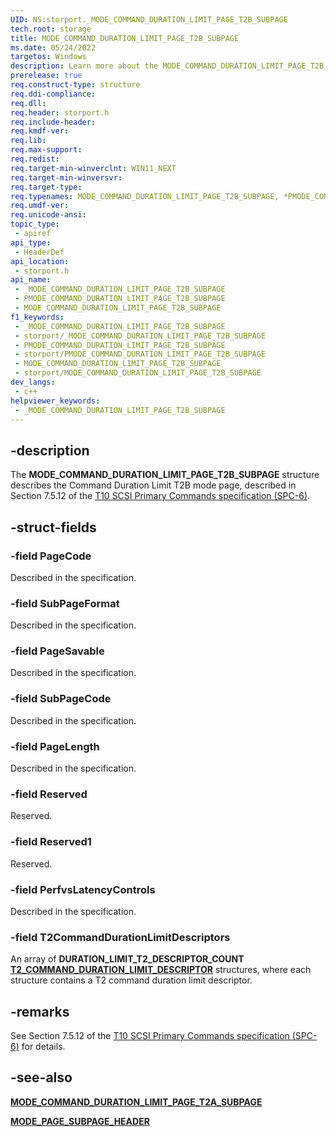 ```yaml
---
UID: NS:storport._MODE_COMMAND_DURATION_LIMIT_PAGE_T2B_SUBPAGE
tech.root: storage
title: MODE_COMMAND_DURATION_LIMIT_PAGE_T2B_SUBPAGE
ms.date: 05/24/2022
targetos: Windows
description: Learn more about the MODE_COMMAND_DURATION_LIMIT_PAGE_T2B_SUBPAGE (storport.h) structure.
prerelease: true
req.construct-type: structure
req.ddi-compliance: 
req.dll: 
req.header: storport.h
req.include-header: 
req.kmdf-ver: 
req.lib: 
req.max-support: 
req.redist: 
req.target-min-winverclnt: WIN11_NEXT
req.target-min-winversvr: 
req.target-type: 
req.typenames: MODE_COMMAND_DURATION_LIMIT_PAGE_T2B_SUBPAGE, *PMODE_COMMAND_DURATION_LIMIT_PAGE_T2B_SUBPAGE
req.umdf-ver: 
req.unicode-ansi: 
topic_type:
 - apiref
api_type:
 - HeaderDef
api_location:
 - storport.h
api_name:
 - _MODE_COMMAND_DURATION_LIMIT_PAGE_T2B_SUBPAGE
 - PMODE_COMMAND_DURATION_LIMIT_PAGE_T2B_SUBPAGE
 - MODE_COMMAND_DURATION_LIMIT_PAGE_T2B_SUBPAGE
f1_keywords:
 - _MODE_COMMAND_DURATION_LIMIT_PAGE_T2B_SUBPAGE
 - storport/_MODE_COMMAND_DURATION_LIMIT_PAGE_T2B_SUBPAGE
 - PMODE_COMMAND_DURATION_LIMIT_PAGE_T2B_SUBPAGE
 - storport/PMODE_COMMAND_DURATION_LIMIT_PAGE_T2B_SUBPAGE
 - MODE_COMMAND_DURATION_LIMIT_PAGE_T2B_SUBPAGE
 - storport/MODE_COMMAND_DURATION_LIMIT_PAGE_T2B_SUBPAGE
dev_langs:
 - c++
helpviewer_keywords:
 - _MODE_COMMAND_DURATION_LIMIT_PAGE_T2B_SUBPAGE
---
```


## -description

The **MODE_COMMAND_DURATION_LIMIT_PAGE_T2B_SUBPAGE** structure describes the Command Duration Limit T2B mode page, described in Section 7.5.12 of the [T10 SCSI Primary Commands specification (SPC-6)](https://www.t10.org/members/w_spc6.htm).

## -struct-fields

### -field PageCode

Described in the specification.

### -field SubPageFormat

Described in the specification.

### -field PageSavable

Described in the specification.

### -field SubPageCode

Described in the specification.

### -field PageLength

Described in the specification.

### -field Reserved

Reserved.

### -field Reserved1

Reserved.

### -field PerfvsLatencyControls

Described in the specification.

### -field T2CommandDurationLimitDescriptors

An array of **DURATION_LIMIT_T2_DESCRIPTOR_COUNT** [**T2_COMMAND_DURATION_LIMIT_DESCRIPTOR**](ns-storport-t2_command_duration_limit_descriptor.md) structures, where each structure contains a T2 command duration limit descriptor.

## -remarks

See Section 7.5.12 of the [T10 SCSI Primary Commands specification (SPC-6)](https://www.t10.org/members/w_spc6.htm) for details.

## -see-also

[**MODE_COMMAND_DURATION_LIMIT_PAGE_T2A_SUBPAGE**](ns-storport-mode_command_duration_limit_page_t2a_subpage.md)

[**MODE_PAGE_SUBPAGE_HEADER**](ns-storport-mode_page_subpage_header.md)
